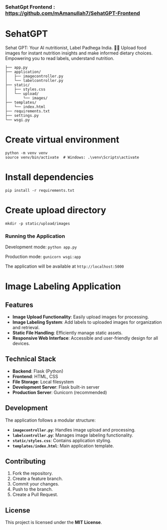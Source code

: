 ### SehatGpt Frontend : https://github.com/mAmanullah7/SehatGPT-Frontend

# SehatGPT 
Sehat GPT: Your AI nutritionist, Label Padhega India. 🤖🥗 Upload food images for instant nutrition insights and make informed dietary choices. Empowering you to read labels, understand nutrition.
```
├── app.py                
├── application/          
│   ├── imagecontroller.py
│   └── labelcontroller.py
├── static/             
│   ├── styles.css
│   └── upload/
│       └── images/     
├── templates/         
│   └── index.html
├── requirements.txt   
├── settings.py        
└── wsgi.py
```


# Create virtual environment
```
python -m venv venv
source venv/bin/activate  # Windows: .\venv\Scripts\activate
```

# Install dependencies
```
pip install -r requirements.txt
```


# Create upload directory
```
mkdir -p static/upload/images
```

### Running the Application

Development mode:
``` python app.py ```

Production mode:
``` gunicorn wsgi:app ```

The application will be available at ```http://localhost:5000```

# Image Labeling Application

## Features
- **Image Upload Functionality**: Easily upload images for processing.
- **Image Labeling System**: Add labels to uploaded images for organization and retrieval.
- **Static File Handling**: Efficiently manage static assets.
- **Responsive Web Interface**: Accessible and user-friendly design for all devices.

## Technical Stack
- **Backend**: Flask (Python)
- **Frontend**: HTML, CSS
- **File Storage**: Local filesystem
- **Development Server**: Flask built-in server
- **Production Server**: Gunicorn (recommended)

## Development
The application follows a modular structure:
- **`imagecontroller.py`**: Handles image upload and processing.
- **`labelcontroller.py`**: Manages image labeling functionality.
- **`static/styles.css`**: Contains application styling.
- **`templates/index.html`**: Main application template.

## Contributing
1. Fork the repository.
2. Create a feature branch.
3. Commit your changes.
4. Push to the branch.
5. Create a Pull Request.

## License
This project is licensed under the **MIT License**.

